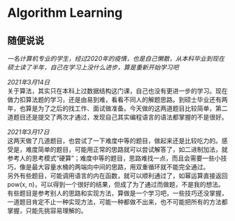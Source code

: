 # Algorithm Learning

## 随便说说  
*一名计算机专业的学生，经过2020年的疫情，也是自己懒散，从本科毕业到现在硕士读了半年，自己在学习上没什么进步，算是重新开始学习吧*  
  
*2021年3月14日*  
关于算法，其实只在本科上过数据结构这门课，自己也没有更进一步的学习。现在做力扣算法题的学习，还是由易到难，看看不同人的解题思路。到硕士毕业还有两年，也算是为了之后的找工作、面试做准备。今天做的这两道题目比较简单，第二道题目还是提交了两次才通过，发现自己其实编程语言的语法都掌握的不是很好。

*2021年3月17日*  
这两天做了几道题目，也尝试了一下难度中等的题目，做起来还是比较吃力的。感受是，难度简单的题目，可能用正常的思路就可以尝试解答了，如二进制加法，就参考人的思考模式“硬算”；难度中等的题目，思路难找一点，而且会需要一些小技巧，像是最大容量水桶的两端向中间的思路，用双重循环就不能完全通过。  
另外有些题目，可能调用语言的内在函数，就可以顺利通过了，如幂运算直接返回pow(x, n)，可以得到一个很好的结果，但成了为了通过而做题，不是我的想法。  
有些题目是参考别人的思路和实现方法，算做是一个学习吧，一些技巧还没掌握，一道题目肯定不止一种实现方法，可能一种都做不出来，也不可能把所有的方法都掌握，只能先挑容易理解的。  
